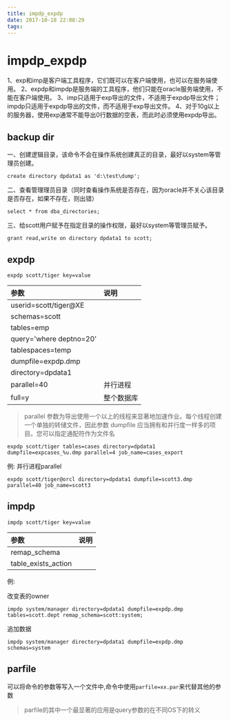 ```yaml
---
title: impdp_expdp
date: 2017-10-18 22:08:29
tags:
---
```

# impdp_expdp

1、exp和imp是客户端工具程序，它们既可以在客户端使用，也可以在服务端使用。
2、expdp和impdp是服务端的工具程序，他们只能在oracle服务端使用，不能在客户端使用。
3、imp只适用于exp导出的文件，不适用于expdp导出文件；impdp只适用于expdp导出的文件，而不适用于exp导出文件。
4、对于10g以上的服务器，使用exp通常不能导出0行数据的空表，而此时必须使用expdp导出。

## backup dir

一、创建逻辑目录，该命令不会在操作系统创建真正的目录，最好以system等管理员创建。
```
create directory dpdata1 as 'd:\test\dump';
```
二、查看管理理员目录（同时查看操作系统是否存在，因为oracle并不关心该目录是否存在，如果不存在，则出错）
```
select * from dba_directories;
```
三、给scott用户赋予在指定目录的操作权限，最好以system等管理员赋予。
```
grant read,write on directory dpdata1 to scott;
```

## expdp
```
expdp scott/tiger key=value
```

|参数|说明|
|:--|:--|
|userid=scott/tiger@XE||
|schemas=scott||
|tables=emp||
|query='where deptno=20'||
|tablespaces=temp||
|dumpfile=expdp.dmp||
|directory=dpdata1||
|parallel=40|并行进程|
|full=y|整个数据库|


> parallel 参数为导出使用一个以上的线程来显著地加速作业。每个线程创建一个单独的转储文件，因此参数 dumpfile 应当拥有和并行度一样多的项目。您可以指定通配符作为文件名

```
expdp scott/tiger tables=cases directory=dpdata1 dumpfile=expcases_%u.dmp parallel=4 job_name=cases_export
```

例:
并行进程parallel
```
expdp scott/tiger@orcl directory=dpdata1 dumpfile=scott3.dmp parallel=40 job_name=scott3
```

## impdp
```
impdp scott/tiger key=value
```

|参数|说明|
|:--|:--|
|remap_schema||
|table_exists_action||

例:

改变表的owner
```
impdp system/manager directory=dpdata1 dumpfile=expdp.dmp tables=scott.dept remap_schema=scott:system;
```

追加数据
```
impdp system/manager directory=dpdata1 dumpfile=expdp.dmp schemas=system 
```

## parfile

可以将命令的参数等写入一个文件中,命令中使用`parfile=xx.par`来代替其他的参数

> parfile的其中一个最显著的应用是query参数的在不同OS下的转义
